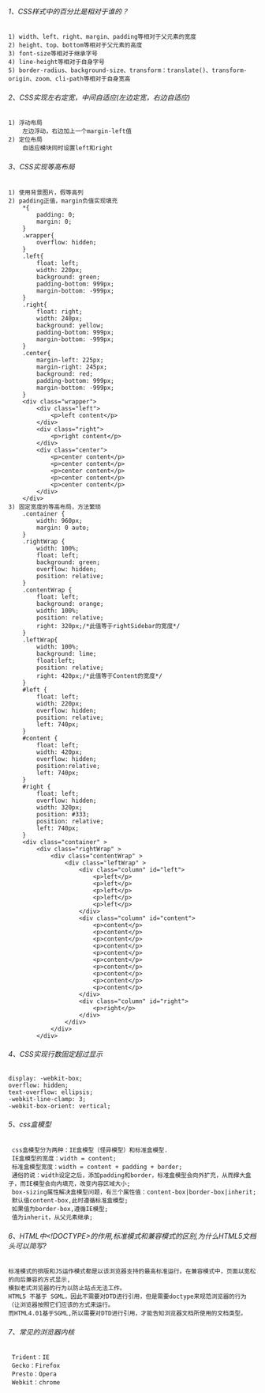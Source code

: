 ###### 1、CSS样式中的百分比是相对于谁的？     
	1) width、left、right、margin、padding等相对于父元素的宽度
	2) height、top、bottom等相对于父元素的高度
	3) font-size等相对于继承字号
	4) line-height等相对于自身字号
	5) border-radius、background-size、transform：translate()、transform-origin、zoom、cli-path等相对于自身宽高

###### 2、CSS实现左右定宽，中间自适应(左边定宽，右边自适应)
	1) 浮动布局
		左边浮动，右边加上一个margin-left值
	2) 定位布局
	 	自适应模块同时设置left和right

###### 3、CSS实现等高布局
	1) 使用背景图片，假等高列
	2) padding正值，margin负值实现填充
		*{
			padding: 0;
			margin: 0;
		}
		.wrapper{
			overflow: hidden;
		}
		.left{
			float: left;
			width: 220px;
			background: green;
			padding-bottom: 999px;
			margin-bottom: -999px;
		}
		.right{
			float: right;
			width: 240px;
			background: yellow;
			padding-bottom: 999px;
			margin-bottom: -999px;
		}
		.center{
			margin-left: 225px;
			margin-right: 245px;
			background: red;
			padding-bottom: 999px;
			margin-bottom: -999px;
		}
		<div class="wrapper">
			<div class="left">
				<p>left content</p>
			</div>
			<div class="right">
				<p>right content</p>
			</div>
			<div class="center">
				<p>center content</p>
				<p>center content</p>
				<p>center content</p>
				<p>center content</p>
				<p>center content</p>
			</div>
		</div>		
	3) 固定宽度的等高布局，方法繁琐
		.container {
			width: 960px;
			margin: 0 auto;
		}
		.rightWrap {
			width: 100%;
			float: left;
			background: green;
			overflow: hidden;
			position: relative;
		}
		.contentWrap {
			float: left;
			background: orange;
			width: 100%;
			position: relative;
			right: 320px;/*此值等于rightSidebar的宽度*/
		}
		.leftWrap{
			width: 100%;
			background: lime;
			float:left;
			position: relative;
			right: 420px;/*此值等于Content的宽度*/
		}
		#left {
			float: left;
			width: 220px;
			overflow: hidden;
			position: relative;
			left: 740px;
		}
		#content {
			float: left;
			width: 420px;
			overflow: hidden;
			position:relative;
			left: 740px;
		}
		#right {
			float: left;
			overflow: hidden;
			width: 320px;
			position: #333;
			position: relative;
			left: 740px;
		}
		<div class="container" >
			<div class="rightWrap" >
				<div class="contentWrap" >
					<div class="leftWrap" >
						<div class="column" id="left">
							<p>left</p>
							<p>left</p>
							<p>left</p>
							<p>left</p>
							<p>left</p>
						</div>
						<div class="column" id="content">
							<p>content</p>
							<p>content</p>
							<p>content</p>
							<p>content</p>
							<p>content</p>
							<p>content</p>
							<p>content</p>
							<p>content</p>
							<p>content</p>
							<p>content</p>
						</div>
						<div class="column" id="right">
							<p>right</p>
						</div>
					</div>
				</div>
			</div>
		
		
###### 4、CSS实现行数固定超过显示    
	display: -webkit-box;
	overflow: hidden;
	text-overflow: ellipsis;
	-webkit-line-clamp: 3;
	-webkit-box-orient: vertical;
		
###### 5、css盒模型    
	 css盒模型分为两种：IE盒模型（怪异模型）和标准盒模型.
	 IE盒模型的宽度：width = content;
	 标准盒模型宽度：width = content + padding + border;    
	 通俗的说：width设定之后，添加padding和border，标准盒模型会向外扩充，从而撑大盒子，而IE模型会向内填充，改变内容区域大小;    
	 box-sizing属性解决盒模型问题，有三个属性值：content-box|border-box|inherit;
	 默认值content-box,此时遵循标准盒模型;
	 如果值为border-box,遵循IE模型;
	 值为inherit，从父元素继承;     
	 
###### 6、HTML中<!DOCTYPE>的作用,标准模式和兼容模式的区别,为什么HTML5文档头可以简写?   
	标准模式的排版和JS运作模式都是以该浏览器支持的最高标准运行。在兼容模式中，页面以宽松的向后兼容的方式显示,
	模拟老式浏览器的行为以防止站点无法工作。    
	HTML5 不基于 SGML，因此不需要对DTD进行引用，但是需要doctype来规范浏览器的行为（让浏览器按照它们应该的方式来运行。
	而HTML4.01基于SGML,所以需要对DTD进行引用，才能告知浏览器文档所使用的文档类型。    
			
###### 7、常见的浏览器内核    
	 Trident：IE
	 Gecko：Firefox
	 Presto：Opera    
	 Webkit：chrome
			

	 
	 
	
